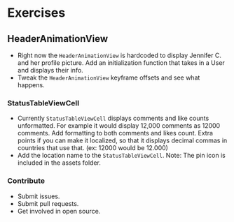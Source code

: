# Exercises

## HeaderAnimationView
* Right now the `HeaderAnimationView` is hardcoded to display Jennifer C. and her profile picture. Add an initialization function that takes in a User and displays their info.
* Tweak the `HeaderAnimationView` keyframe offsets and see what happens.

### StatusTableViewCell
* Currently `StatusTableViewCell` displays comments and like counts unformatted. For example it would display 12,000 comments as 12000 comments. Add formatting to both comments and likes count. Extra points if you can make it localized, so that it displays decimal commas in countries that use that. (ex: 12000 would be 12.000)
* Add the location name to the `StatusTableViewCell`. Note: The pin icon is included in the assets folder.

### Contribute
* Submit issues.
* Submit pull requests.
* Get involved in open source.
